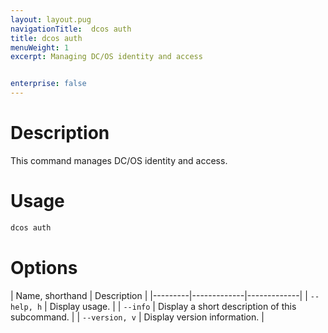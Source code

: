 ```yaml
---
layout: layout.pug
navigationTitle:  dcos auth
title: dcos auth
menuWeight: 1
excerpt: Managing DC/OS identity and access


enterprise: false
---
```


# Description
This command manages DC/OS identity and access.

# Usage

```bash
dcos auth
```

# Options

| Name, shorthand | Description |
|---------|-------------|-------------|
| `--help, h`   | Display usage. |
| `--info`   |  Display a short description of this subcommand. |
| `--version, v`   | Display version information. |
